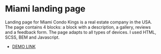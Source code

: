 # Miami landing page
Landing page for Miami Condo Kings is a real estate company in the USA. 
The page contains 4 blocks: a block with a description, a gallery, reviews and a feedback form. The page adapts to all types of devices. 
I used HTML, SCSS, BEM and Javascript.

- [DEMO LINK](https://anastasiia-tereshok.github.io/layout_miami/)
